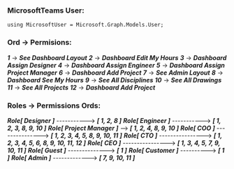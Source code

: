 ### MicrosoftTeams User:
`using MicrosoftUser = Microsoft.Graph.Models.User;`


### Ord -> Permisions:
***1*** -> ***See Dashboard Layout***
***2*** -> ***Dashboard Edit My Hours***
***3*** -> ***Dashboard Assign Designer***
***4*** -> ***Dashboard Assign Engineer***
***5*** -> ***Dashboard Assign Project Manager***
***6*** -> ***Dashboard Add Project***
***7*** -> ***See Admin Layout***
***8*** -> ***Dashboard See My Hours***
***9*** -> ***See All Disciplines***
***10*** -> ***See All Drawings***
***11*** -> ***See All Projects***
***12*** -> ***Dashboard Add Project***


### Roles -> Permissions Ords:
***Role[ Designer ]*** -----------> ***[ 1, 2, 8 ]***
***Role[ Engineer ]*** -----------> ***[ 1, 2, 3, 8, 9, 10 ]***
***Role[ Project Manager ]*** --> ***[ 1, 2, 4, 8, 9, 10 ]***
***Role[ COO ]*** ---------------> ***[ 1, 2, 3, 4, 5, 8, 9, 10, 11 ]***
***Role[ CTO ]*** ----------------> ***[ 1, 2, 3, 4, 5, 6, 8, 9, 10, 11, 12 ]***
***Role[ CEO ]*** ----------------> ***[ 1, 3, 4, 5, 7, 9, 10, 11 ]***
***Role[ Guest ]*** --------------> ***[ 1 ]***
***Role[ Customer ]*** ----------> ***[ 1 ]***
***Role[ Admin ]*** -------------> ***[ 7, 9, 10, 11 ]***